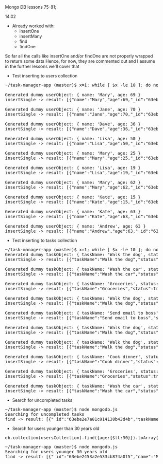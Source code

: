 Mongo DB lessons 75-81;

14.02
- Already worked with:
  - insertOne
  - insertMany
  - find
  - findOne

So far all the calls like insertOne and/or findOne are not properly wrapped to return some data
Hence, for now, they are commented out and I assume in the further lessons we'll cover that

- Test inserting to users collection
<pre>
~/task-manager-app (master)$ x=1; while [ $x -le 10 ]; do node mongodb.js; printf '\n';x=$(( $x + 1 )); done

Generated dummy userObject: { name: 'Mary', age: 69 }
insertSingle -> result: [{"name":"Mary","age":69,"_id":"63ebe23f130127362cacc81f"}]

Generated dummy userObject: { name: 'Jane', age: 70 }
insertSingle -> result: [{"name":"Jane","age":70,"_id":"63ebe240e8dc383ca0607acb"}]

Generated dummy userObject: { name: 'Dave', age: 36 }
insertSingle -> result: [{"name":"Dave","age":36,"_id":"63ebe242017ea834a023ec6f"}]

Generated dummy userObject: { name: 'Lisa', age: 50 }
insertSingle -> result: [{"name":"Lisa","age":50,"_id":"63ebe24322eb673e3cf361c7"}]

Generated dummy userObject: { name: 'Mary', age: 25 }
insertSingle -> result: [{"name":"Mary","age":25,"_id":"63ebe2453a2e533cb874a0f5"}]

Generated dummy userObject: { name: 'Lisa', age: 19 }
insertSingle -> result: [{"name":"Lisa","age":19,"_id":"63ebe2462a1ac549f41ba085"}]

Generated dummy userObject: { name: 'Mary', age: 62 }
insertSingle -> result: [{"name":"Mary","age":62,"_id":"63ebe247970dcd116c631e6f"}]

Generated dummy userObject: { name: 'Kate', age: 15 }
insertSingle -> result: [{"name":"Kate","age":15,"_id":"63ebe249bf6a23518cdadf0e"}]

Generated dummy userObject: { name: 'Kate', age: 63 }
insertSingle -> result: [{"name":"Kate","age":63,"_id":"63ebe24a8cc4ff4dbc5d88dc"}]

Generated dummy userObject: { name: 'Andrew', age: 63 }
insertSingle -> result: [{"name":"Andrew","age":63,"_id":"63ebe24c64c85551b8675795"}]
</pre>

- Test inserting to tasks collection
<pre>
~/task-manager-app (master)$ x=1; while [ $x -le 10 ]; do node mongodb.js; printf '\n';x=$(( $x + 1 )); done
Generated dummy taskObject: { taskName: 'Walk the dog', status: false }
insertSingle -> result: [{"taskName":"Walk the dog","status":false,"_id":"63ebe2e7a01c014130b43d4b"}]

Generated dummy taskObject: { taskName: 'Wash the car', status: false }
insertSingle -> result: [{"taskName":"Wash the car","status":false,"_id":"63ebe2e88fba37379ca71efb"}]

Generated dummy taskObject: { taskName: 'Groceries', status: true }
insertSingle -> result: [{"taskName":"Groceries","status":true,"_id":"63ebe2eab0802d34c05ec685"}]

Generated dummy taskObject: { taskName: 'Walk the dog', status: true }
insertSingle -> result: [{"taskName":"Walk the dog","status":true,"_id":"63ebe2eb658b20518cca4294"}]

Generated dummy taskObject: { taskName: 'Send email to boss', status: true }
insertSingle -> result: [{"taskName":"Send email to boss","status":true,"_id":"63ebe2ed1fffbc14045500c3"}]

Generated dummy taskObject: { taskName: 'Walk the dog', status: false }
insertSingle -> result: [{"taskName":"Walk the dog","status":false,"_id":"63ebe2eed63f2b05fcdf7cb5"}]

Generated dummy taskObject: { taskName: 'Walk the dog', status: true }
insertSingle -> result: [{"taskName":"Walk the dog","status":true,"_id":"63ebe2ef8836582578c969e0"}]

Generated dummy taskObject: { taskName: 'Cook dinner', status: true }
insertSingle -> result: [{"taskName":"Cook dinner","status":true,"_id":"63ebe2f1571f37471058cee5"}]

Generated dummy taskObject: { taskName: 'Groceries', status: true }
insertSingle -> result: [{"taskName":"Groceries","status":true,"_id":"63ebe2f25f4d1f0814b0e4c6"}]

Generated dummy taskObject: { taskName: 'Wash the car', status: true }
insertSingle -> result: [{"taskName":"Wash the car","status":true,"_id":"63ebe2f4bf89754d50394aef"}]
</pre>

- Search for uncompleted tasks
<pre>
~/task-manager-app (master)$ node mongodb.js
Searching for uncompleted tasks
find -> result: [{"_id":"63ebe2e7a01c014130b43d4b","taskName":"Walk the dog","status":false},{"_id":"63ebe2e88fba37379ca71efb","taskName":"Wash the car","status":false},{"_id":"63ebe2eed63f2b05fcdf7cb5","taskName":"Walk the dog","status":false}]
</pre>

- Search for users younger than 30 years old
<pre>
db.collection(usersCollection).find({age:{$lt:30}}).toArray()
</pre>
<pre>
~/task-manager-app (master)$ node mongodb.js
Searching for users younger 30 years old
find -> result: [{"_id":"63ebe2453a2e533cb874a0f5","name":"Mary","age":25},{"_id":"63ebe2462a1ac549f41ba085","name":"Lisa","age":19},{"_id":"63ebe249bf6a23518cdadf0e","name":"Kate","age":15}]
</pre>